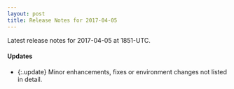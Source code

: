 ```yaml
---
layout: post
title: Release Notes for 2017-04-05
---
```


Latest release notes for 2017-04-05 at 1851-UTC.

<div class='updates' markdown='1'>

#### Updates

- {:.update} Minor enhancements, fixes or environment changes not listed in detail.

</div>


